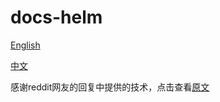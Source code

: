 # docs-helm

[English](src/docs/en/README.md)

[中文](https://docs-helm.codeforfun.cn)

感谢reddit网友的回复中提供的技术，点击查看[原文](https://www.reddit.com/r/vuejs/comments/8msur1/serve_static_html_files_with_vue_and_router/)
